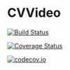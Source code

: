 # CVVideo

[![Build Status](https://travis-ci.org/r9y9/CVVideo.jl.svg?branch=master)](https://travis-ci.org/r9y9/CVVideo.jl)

[![Coverage Status](https://coveralls.io/repos/r9y9/CVVideo.jl/badge.svg?branch=master&service=github)](https://coveralls.io/github/r9y9/CVVideo.jl?branch=master)

[![codecov.io](http://codecov.io/github/r9y9/CVVideo.jl/coverage.svg?branch=master)](http://codecov.io/github/r9y9/CVVideo.jl?branch=master)

